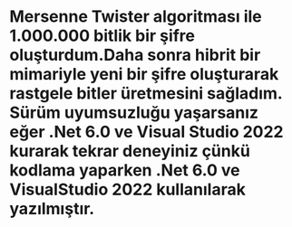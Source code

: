 # Mersenne Twister algoritması ile 1.000.000 bitlik bir şifre oluşturdum.Daha sonra hibrit bir mimariyle yeni bir şifre oluşturarak rastgele bitler üretmesini sağladım. Sürüm uyumsuzluğu yaşarsanız eğer .Net 6.0 ve Visual Studio 2022 kurarak tekrar deneyiniz çünkü kodlama yaparken .Net 6.0 ve VisualStudio 2022 kullanılarak yazılmıştır.
